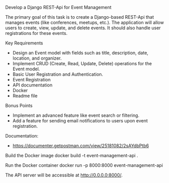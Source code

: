 Develop a Django REST-Api for Event Management

The primary goal of this task is to create a Django-based REST-Api that manages events (like conferences, meetups, etc.). The application will allow users to create, view, update, and delete events. It should also handle user registrations for these events.

  

Key Requirements

- Design an Event model with fields such as title, description, date, location, and organizer.
- Implement CRUD (Create, Read, Update, Delete) operations for the Event model.
- Basic User Registration and Authentication.
- Event Registration
- API documentation
- Docker
- Readme file

  

Bonus Points

- Implement an advanced feature like event search or filtering.
- Add a feature for sending email notifications to users upon event registration.



Documentation:
- https://documenter.getpostman.com/view/25181082/2sAYdbPtb6



Build the Docker image
docker build -t event-management-api .

Run the Docker container
docker run -p 8000:8000 event-management-api

The API server will be accessible at http://0.0.0.0:8000/.